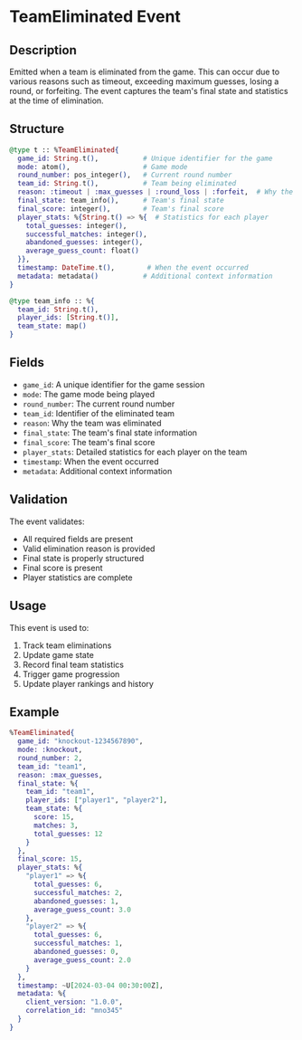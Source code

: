 # TeamEliminated Event

## Description
Emitted when a team is eliminated from the game. This can occur due to various reasons such as timeout, exceeding maximum guesses, losing a round, or forfeiting. The event captures the team's final state and statistics at the time of elimination.

## Structure
```elixir
@type t :: %TeamEliminated{
  game_id: String.t(),           # Unique identifier for the game
  mode: atom(),                  # Game mode
  round_number: pos_integer(),   # Current round number
  team_id: String.t(),           # Team being eliminated
  reason: :timeout | :max_guesses | :round_loss | :forfeit,  # Why the team was eliminated
  final_state: team_info(),      # Team's final state
  final_score: integer(),        # Team's final score
  player_stats: %{String.t() => %{  # Statistics for each player
    total_guesses: integer(),
    successful_matches: integer(),
    abandoned_guesses: integer(),
    average_guess_count: float()
  }},
  timestamp: DateTime.t(),        # When the event occurred
  metadata: metadata()           # Additional context information
}

@type team_info :: %{
  team_id: String.t(),
  player_ids: [String.t()],
  team_state: map()
}
```

## Fields
- `game_id`: A unique identifier for the game session
- `mode`: The game mode being played
- `round_number`: The current round number
- `team_id`: Identifier of the eliminated team
- `reason`: Why the team was eliminated
- `final_state`: The team's final state information
- `final_score`: The team's final score
- `player_stats`: Detailed statistics for each player on the team
- `timestamp`: When the event occurred
- `metadata`: Additional context information

## Validation
The event validates:
- All required fields are present
- Valid elimination reason is provided
- Final state is properly structured
- Final score is present
- Player statistics are complete

## Usage
This event is used to:
1. Track team eliminations
2. Update game state
3. Record final team statistics
4. Trigger game progression
5. Update player rankings and history

## Example
```elixir
%TeamEliminated{
  game_id: "knockout-1234567890",
  mode: :knockout,
  round_number: 2,
  team_id: "team1",
  reason: :max_guesses,
  final_state: %{
    team_id: "team1",
    player_ids: ["player1", "player2"],
    team_state: %{
      score: 15,
      matches: 3,
      total_guesses: 12
    }
  },
  final_score: 15,
  player_stats: %{
    "player1" => %{
      total_guesses: 6,
      successful_matches: 2,
      abandoned_guesses: 1,
      average_guess_count: 3.0
    },
    "player2" => %{
      total_guesses: 6,
      successful_matches: 1,
      abandoned_guesses: 0,
      average_guess_count: 2.0
    }
  },
  timestamp: ~U[2024-03-04 00:30:00Z],
  metadata: %{
    client_version: "1.0.0",
    correlation_id: "mno345"
  }
}
``` 